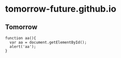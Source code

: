 # tomorrow-future.github.io
## Tomorrow

    function aa(){
      var aa = document.getElementById();
      alert('aa');
    }

